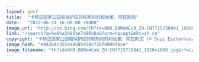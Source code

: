 ```yaml
---
layout: post
title:  "卡特迈国家公园和保护区的棕熊妈妈和幼崽，阿拉斯加"
date:   "2022-06-24 16:00:00 +0800"
image_url: "http://cn.bing.com/th?id=OHR.BBMomCub_ZH-CN7715738841_1920x1080.jpg&rf=LaDigue_1920x1080.jpg&pid=hp"
link: "/search?q=%e6%a3%95%e7%86%8a&form=hpcapt&mkt=zh-cn"
copyright: "卡特迈国家公园和保护区的棕熊妈妈和幼崽，阿拉斯加 (© Suzi Eszterhas/Minden Pictures)"
image_hash: "e942b4c3554e8585454cf20f4906fece"
image_filename: "th?id=OHR.BBMomCub_ZH-CN7715738841_1920x1080.jpg&rf=LaDigue_1920x1080.jpg&pid=hp"
---
```

